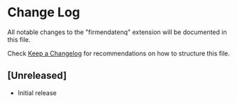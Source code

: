 # Change Log
All notable changes to the "firmendatenq" extension will be documented in this file.

Check [Keep a Changelog](http://keepachangelog.com/) for recommendations on how to structure this file.

## [Unreleased]
- Initial release